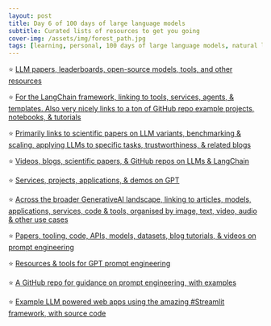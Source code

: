 ```yaml
---
layout: post
title: Day 6 of 100 days of large language models
subtitle: Curated lists of resources to get you going
cover-img: /assets/img/forest_path.jpg
tags: [learning, personal, 100 days of large language models, natural language processing, machine learning, artificial intelligence]
---
```

⭐️ [LLM papers, leaderboards, open-source models, tools, and other resources](https://github.com/Hannibal046/Awesome-LLM)


⭐️ [For the LangChain framework, linking to tools, services, agents, & templates. Also very nicely links to a ton of GitHub repo example projects, notebooks, & tutorials](https://github.com/kyrolabs/awesome-langchain)

⭐️ [Primarily links to scientific papers on LLM variants, benchmarking & scaling, applying LLMs to specific tasks, trustworthiness, & related blogs](https://github.com/Mooler0410/LLMsPracticalGuide)


⭐️ [Videos, blogs, scientific papers, & GitHub repos on LLMs & LangChain](https://blog.gopenai.com/a-human-curated-list-of-essential-gpt4-and-llm-resources-c9cbc7fce1cf)


⭐️ [Services, projects, applications, & demos on GPT](https://github.com/formulahendry/awesome-gpt)


⭐️ [Across the broader GenerativeAI landscape, linking to articles, models, applications, services, code & tools, organised by image, text, video, audio & other use cases](https://github.com/steven2358/awesome-generative-ai)


⭐️ [Papers, tooling, code, APIs, models, datasets, blog tutorials, & videos on prompt engineering](https://github.com/promptslab/Awesome-Prompt-Engineering)


⭐️ [Resources & tools for GPT prompt engineering](https://github.com/snwfdhmp/awesome-gpt-prompt-engineering)


⭐️ [A GitHub repo for guidance on prompt engineering, with examples](https://github.com/yokoffing/ChatGPT-Prompts)


⭐️ [Example LLM powered web apps using the amazing #Streamlit framework, with source code](https://streamlit.io/generative-ai)
